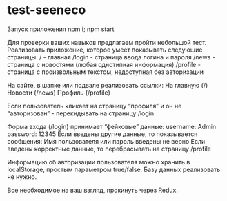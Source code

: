 # test-seeneco
Запуск приложения
npm i; npm start

Для проверки ваших навыков предлагаем пройти небольшой тест.
Реализовать приложение, которое умеет показывать следующие страницы: / - главная /login - страница ввода логина и пароля /news - страница с новостями (любая однотипная информация) /profile - страница с произвольным текстом, недоступная без авторизации

На сайте, в шапке или подвале реализовать ссылки: На главную (/) Новости (/news) Профиль (/profile)

Если пользователь кликает на страницу “профиля” и он не “авторизован” - перекидывать на страницу /login

Форма входа (/login) принимает “фейковые” данные: username: Admin password: 12345 Если введены другие данные, то показывается сообщения: Имя пользователя или пароль введены не верно Если введены корректные данные, то перебрасывать на страницу /profile

Информацию об авторизации пользователя можно хранить в localStorage, простым параметром true/false. Базу данных реализовать не нужно.

Все необходимое на ваш взгляд, прокинуть через Redux.
